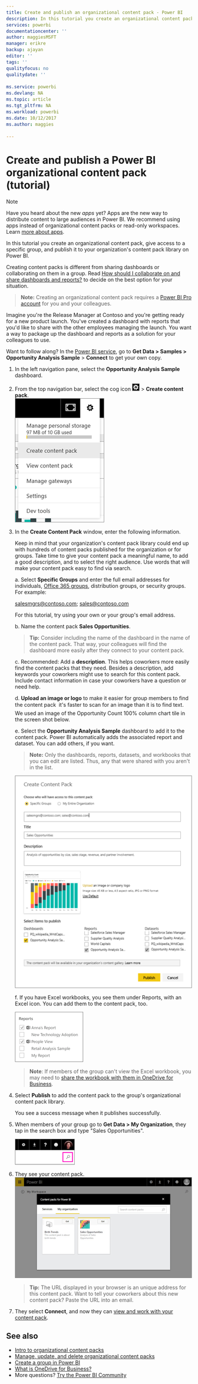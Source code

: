 ```yaml
---
title: Create and publish an organizational content pack - Power BI
description: In this tutorial you create an organizational content pack, restrict access to a specific group, and publish it to your organization's content pack library on Power BI.
services: powerbi
documentationcenter: ''
author: maggiesMSFT
manager: erikre
backup: ajayan
editor: ''
tags: ''
qualityfocus: no
qualitydate: ''

ms.service: powerbi
ms.devlang: NA
ms.topic: article
ms.tgt_pltfrm: NA
ms.workload: powerbi
ms.date: 10/12/2017
ms.author: maggies

---
```

# Create and publish a Power BI organizational content pack (tutorial)
> [!NOTE]
> Have you heard about the new *apps* yet? Apps are the new way to distribute content to large audiences in Power BI. We recommend using apps instead of organizational content packs or read-only workspaces. Learn [more about apps](powerbi-service-what-are-apps.md).
> 
> 

In this tutorial you create an organizational content pack, give access to a specific group, and publish it to your organization's content pack library on Power BI.

Creating content packs is different from sharing dashboards or collaborating on them in a group. Read [How should I collaborate on and share dashboards and reports?](powerbi-service-how-should-i-share-my-dashboard.md) to decide on the best option for your situation.

> **Note:** Creating an organizational content pack requires a [Power BI Pro account](https://powerbi.microsoft.com/pricing) for you and your colleagues.
> 
> 

Imagine you're the Release Manager at Contoso and you're getting ready for a new product launch.  You've created a dashboard with reports that you'd like to share with the other employees managing the launch. You want a way to package up the dashboard and reports as a solution for your colleagues to use. 

Want to follow along? In the [Power BI service](https://powerbi.com), go to **Get Data > Samples > Opportunity Analysis Sample** > **Connect** to get your own copy. 

1. In the left navigation pane, select the **Opportunity Analysis Sample** dashboard.
2. From the top navigation bar, select the cog icon ![](media/powerbi-service-organizational-content-pack-tutorial-create-and-publish/cog.png) > **Create content pack**.    
   ![](media/powerbi-service-organizational-content-pack-tutorial-create-and-publish/pbi_create_contpk.png)
3. In the **Create Content Pack** window, enter the following information.  
   
   Keep in mind that your organization's content pack library could end up with hundreds of content packs published for the organization or for groups. Take time to give your content pack a meaningful name, to add a good description, and to select the right audience.  Use words that will make your content pack easy to find via search.
   
   a.  Select **Specific Groups** and enter the full email addresses for individuals, [Office 365 groups](https://support.office.com/article/Create-a-group-in-Office-365-7124dc4c-1de9-40d4-b096-e8add19209e9), distribution groups, or security groups. For example:
   
   salesmgrs@contoso.com; sales@contoso.com
   
   For this tutorial, try using your own or your group's email address.
   
   b.  Name the content pack **Sales Opportunities**.
   
   > **Tip:** Consider including the name of the dashboard in the name of the content pack. That way, your colleagues will find the dashboard more easily after they connect to your content pack.
   > 
   > 
   
   c.  Recommended: Add a **description**. This helps coworkers more easily find the content packs that they need. Besides a description, add keywords your coworkers might use to search for this content pack. Include contact information in case your coworkers have a question or need help.
   
   d.  **Upload an image or logo** to make it easier for group members to find the content pack &#151; it's faster to scan for an image than it is to find text. We used an image of the Opportunity Count 100% column chart tile in the screen shot below.
   
   e.  Select the **Opportunity Analysis Sample** dashboard to add it to the content pack.  Power BI automatically adds the associated report and dataset. You can add others, if you want.
   
   > **Note:**  Only the dashboards, reports, datasets, and workbooks that you can edit are listed. Thus, any that were shared with you aren't in the list.
   > 
   > 
   
      ![](media/powerbi-service-organizational-content-pack-tutorial-create-and-publish/cpwindow.png) 
   
   f. If you have Excel workbooks, you see them under Reports, with an Excel icon. You can add them to the content pack, too.
   
     ![](media/powerbi-service-organizational-content-pack-tutorial-create-and-publish/PBI_OrgContPkExcel.png)
   
   > **Note**: If members of the group can't view the Excel workbook, you may need to [share the workbook with them in OneDrive for Business](https://support.office.com/en-us/article/Share-documents-or-folders-in-Office-365-1fe37332-0f9a-4719-970e-d2578da4941c).
   > 
   > 
4. Select **Publish** to add the content pack to the group's organizational content pack library.  
   
   You see a success message when it publishes successfully. 
5. When members of your group go to **Get Data > My Organization**, they tap in the search box and type "Sales Opportunities".
   
   ![](media/powerbi-service-organizational-content-pack-tutorial-create-and-publish/cp_searchbox.png) 
6. They see your content pack.  
   ![](media/powerbi-service-organizational-content-pack-tutorial-create-and-publish/powerbi-find-content-pack-organization.png) 
   
   > **Tip:** The URL displayed in your browser is an unique address for this content pack.  Want to tell your coworkers about this new content pack?  Paste the URL into an email.
   > 
   > 
7. They select **Connect**, and now they can [view and work with your content pack](powerbi-service-organizational-content-packs-use-and-work-with.md). 

## See also
* [Intro to organizational content packs](powerbi-service-organizational-content-packs-introduction.md)  
* [Manage, update, and delete organizational content packs](powerbi-service-organizational-content-packs-manage-update-delete.md)  
* [Create a group in Power BI](powerbi-service-create-a-group-in-power-bi.md)  
* [What is OneDrive for Business?](https://support.office.com/en-us/article/What-is-OneDrive-for-Business-187f90af-056f-47c0-9656-cc0ddca7fdc2)
* More questions? [Try the Power BI Community](http://community.powerbi.com/)

